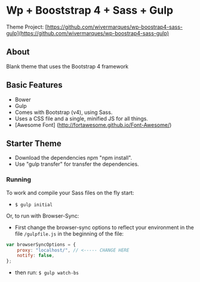 # Wp + Booststrap 4 + Sass + Gulp

Theme Project: [https://github.com/wivermarques/wp-boostrap4-sass-gulp](https://github.com/wivermarques/wp-boostrap4-sass-gulp)

## About

Blank theme that uses the Bootstrap 4 framework

## Basic Features

-   Bower
-   Gulp
-   Comes with Bootstrap (v4), using Sass.
-   Uses a CSS file and a single, minified JS for all things.
-   [Awesome Font] (http://fortawesome.github.io/Font-Awesome/)

## Starter Theme

-   Download the dependencies npm "npm install".
-   Use "gulp transfer" for transfer the dependencies.

### Running

To work and compile your Sass files on the fly start:

-   `$ gulp initial`

Or, to run with Browser-Sync:

-   First change the browser-sync options to reflect your environment in the file `/gulpfile.js` in the beginning of the file:

```javascript
var browserSyncOptions = {
	proxy: "localhost/", // <----- CHANGE HERE
	notify: false,
};
```

-   then run: `$ gulp watch-bs`
